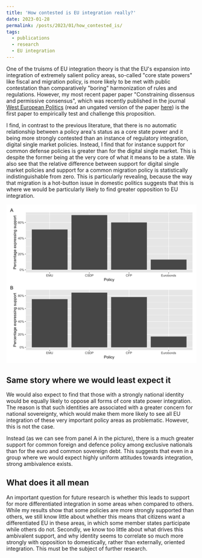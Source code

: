 ```yaml
---
title: 'How contested is EU integration really?'
date: 2023-01-28
permalink: /posts/2023/01/how_contested_is/
tags:
  - publications
  - research
  - EU integration
---
```


One of the truisms of EU integration theory is that the EU's expansion into integration of extremely salient policy areas, so-called "core state powers" like fiscal and migration policy, is more likely to be met with public contestation than comparatively "boring" harmonization of rules and regulations. However, my most recent paper paper "Constraining dissensus and permissive consensus", which was recently published in the journal [West European Politics](https://www.tandfonline.com/toc/fwep20/current) (read an ungated version of the paper [here](https://github.com/martinmoland/martinmoland.github.io/blob/master/files/Accepted%20paper%20-%20WEP.pdf)) is the first paper to empirically test and challenge this proposition.

I find, in contrast to the previous literature, that there is no automatic relationship between a policy area's status as a core state power and it being more strongly contested than an instance of regulatory integration, digital single market policies. Instead, I find that for instance support for common defense policies is greater than for the digital single market. This is despite the former being at the very core of what it means to be a state. We also see that the relative difference between support for digital single market policies and support for a common migration policy is statistically indistinguishable from zero. This is particularly revealing, because the way that migration is a hot-button issue in domestic politics suggests that this is where we would be particularly likely to find greater opposition to EU integration. 

![Fig. 1: Relative support for policy integration among exclusive nationals. Source: Eurobarometer 2015-2017](/images/fig_4-kopi.jpg)

## Same story where we would least expect it
We would also expect to find that those with a strongly national identity would be equally likely to oppose all forms of core state power integration. The reason is that such identities are associated with a greater concern for national sovereignty, which would make them more likely to see  all EU integration of these very important policy areas as problematic. However, this is not the case. 

Instead (as we can see from panel A in the picture), there is a much greater support for common foreign and defence policy among exclusive nationals than for the euro and common sovereign debt. This suggests that even in a group where we would expect highly uniform attitudes towards integration, strong ambivalence exists.

## What does it all mean
An important question for future research is whether this leads to support for more differentiated integration in some areas when compared to others. While my results show that some policies are more strongly supported than others, we still know little about whether this means that citizens want a differentiated EU in these areas, in which some member states participate while others do not. Secondly, we know too little about what drives this ambivalent support, and why identity seems to correlate so much more strongly with opposition to domestically, rather than externally, oriented integration. This must be the subject of further research. 
